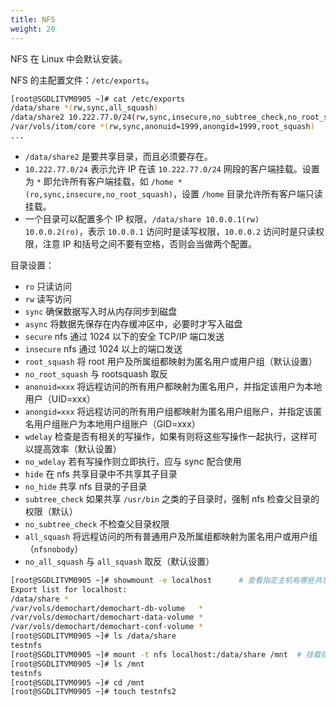 ```yaml
---
title: NFS
weight: 20
---
```


NFS 在 Linux 中会默认安装。

NFS 的主配置文件：`/etc/exports`。

```bash
[root@SGDLITVM0905 ~]# cat /etc/exports
/data/share *(rw,sync,all_squash)
/data/share2 10.222.77.0/24(rw,sync,insecure,no_subtree_check,no_root_squash)
/var/vols/itom/core *(rw,sync,anonuid=1999,anongid=1999,root_squash)
...
```

- `/data/share2` 是要共享目录，而且必须要存在。
- `10.222.77.0/24` 表示允许 IP 在该 `10.222.77.0/24` 网段的客户端挂载。设置为 `*` 即允许所有客户端挂载，如 `/home *(ro,sync,insecure,no_root_squash)`，设置 `/home` 目录允许所有客户端只读挂载。
- 一个目录可以配置多个 IP 权限，`/data/share 10.0.0.1(rw) 10.0.0.2(ro)`，表示 `10.0.0.1` 访问时是读写权限，`10.0.0.2` 访问时是只读权限，注意 IP 和括号之间不要有空格，否则会当做两个配置。

目录设置：

- `ro` 只读访问
- `rw` 读写访问
- `sync` 确保数据写入时从内存同步到磁盘
- `async` 将数据先保存在内存缓冲区中，必要时才写入磁盘
- `secure` nfs 通过 1024 以下的安全 TCP/IP 端口发送
- `insecure` nfs 通过 1024 以上的端口发送
- `root_squash` 将 root 用户及所属组都映射为匿名用户或用户组（默认设置）
- `no_root_squash` 与 rootsquash 取反
- `anonuid=xxx` 将远程访问的所有用户都映射为匿名用户，并指定该用户为本地用户（UID=xxx）
- `anongid=xxx` 将远程访问的所有用户组都映射为匿名用户组账户，并指定该匿名用户组账户为本地用户组账户（GID=xxx）
- `wdelay` 检查是否有相关的写操作，如果有则将这些写操作一起执行，这样可以提高效率（默认设置）
- `no_wdelay` 若有写操作则立即执行，应与 sync 配合使用
- `hide` 在 nfs 共享目录中不共享其子目录
- `no_hide` 共享 nfs 目录的子目录
- `subtree_check` 如果共享 `/usr/bin` 之类的子目录时，强制 nfs 检查父目录的权限（默认）
- `no_subtree_check` 不检查父目录权限
- `all_squash` 将远程访问的所有普通用户及所属组都映射为匿名用户或用户组（`nfsnobody`）
- `no_all_squash` 与 `all_squash` 取反（默认设置）

```bash
[root@SGDLITVM0905 ~]# showmount -e localhost      # 查看指定主机有哪些共享目录
Export list for localhost:
/data/share *
/var/vols/demochart/demochart-db-volume   *
/var/vols/demochart/demochart-data-volume *
/var/vols/demochart/demochart-conf-volume *
[root@SGDLITVM0905 ~]# ls /data/share
testnfs
[root@SGDLITVM0905 ~]# mount -t nfs localhost:/data/share /mnt  # 挂载指定主机 localhost 下的共享目录 /data/share 到 /mnt
[root@SGDLITVM0905 ~]# ls /mnt
testnfs
[root@SGDLITVM0905 ~]# cd /mnt
[root@SGDLITVM0905 ~]# touch testnfs2
```

